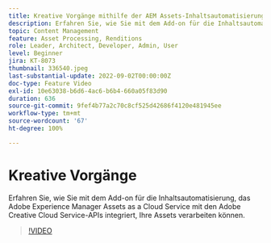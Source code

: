 ```yaml
---
title: Kreative Vorgänge mithilfe der AEM Assets-Inhaltsautomatisierung
description: Erfahren Sie, wie Sie mit dem Add-on für die Inhaltsautomatisierung, das Adobe Experience Manager Assets as a Cloud Service mit den Adobe Creative Cloud Service-APIs integriert, Ihre Assets verarbeiten können.
topic: Content Management
feature: Asset Processing, Renditions
role: Leader, Architect, Developer, Admin, User
level: Beginner
jira: KT-8073
thumbnail: 336540.jpeg
last-substantial-update: 2022-09-02T00:00:00Z
doc-type: Feature Video
exl-id: 10e63038-b6d6-4ac6-b6b4-660a05f83d90
duration: 636
source-git-commit: 9fef4b77a2c70c8cf525d42686f4120e481945ee
workflow-type: tm+mt
source-wordcount: '67'
ht-degree: 100%

---
```


# Kreative Vorgänge

Erfahren Sie, wie Sie mit dem Add-on für die Inhaltsautomatisierung, das Adobe Experience Manager Assets as a Cloud Service mit den Adobe Creative Cloud Service-APIs integriert, Ihre Assets verarbeiten können.

>[!VIDEO](https://video.tv.adobe.com/v/336540?quality=12&learn=on)
